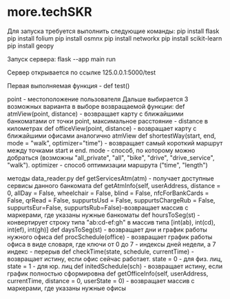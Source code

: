 # more.techSKR
Для запуска требуется выполнить следующие команды:
pip install flask
pip install folium
pip install osmnx
pip install networkx
pip install scikit-learn
pip install geopy

Запуск сервера:
flask --app main run

Сервер открывается по ссылке 125.0.0.1:5000/test

Первая выполняемая функция - def test()

point - местоположение пользователя
Дальше выбирается 3 возможных варианта в выборе возвращаемой функции:
def atmView(point, distance) - возвращает карту с ближайшими банкоматами от точки point, максимальное расстояние - distance в километрах
def officeView(point, distance) - возвращает карту с ближайшими офисами аналогично atmView
def shortestWay(start, end, mode = "walk", optimizer="time") - возвращает самый короткий маршрут между точками start и end. mode - способ, по которому можно добраться (возможны "all_private", "all", "bike", "drive", "drive_service", "walk"). optimizer - способ оптимизации маршрута ("time", "length")


методы data_reader.py
def getServicesAtm(atm) - получает доступные сервисы данного банкомата
def getAtmInfo(self, userAddress, distance = 0, allDay = False, wheelchair = False, blind = False, nfcForBankCards = False, qrRead = False, suppurtsUsd = False, suppurtsChargeRub = False, suppurtsEur=False, suppurtsRub=False)-возвращает массив с маркерами, где указаны нужные банкоматы
def hoursToSeg(st) - конвертирует строку типа "ab:cd-ef:gh" в массив типа [int(ab), int(cd), int(ef), int(gh)]
def daysToSeg(st) - возвращает дни и график работы нужного офиса
def procSchedule(office) - возвращает график работы офиса в виде словаря, где ключи от 0 до 7 - индексы дней недели, а 7 индекс - перерыв
def checkTime(state, schedule, currentTime) - возвращает истину, если офис сейчас работает. state = 0 - для физ. лиц, state = 1 - для юр. лиц
def initedSchedule(sch) - возвращает истину, если график полностью сформировна
def getOfficeInfo(self, userAddress, currentTime, distance = 0, userState = 0) - возвращает массив с маркерами, где указаны нужные офисы

